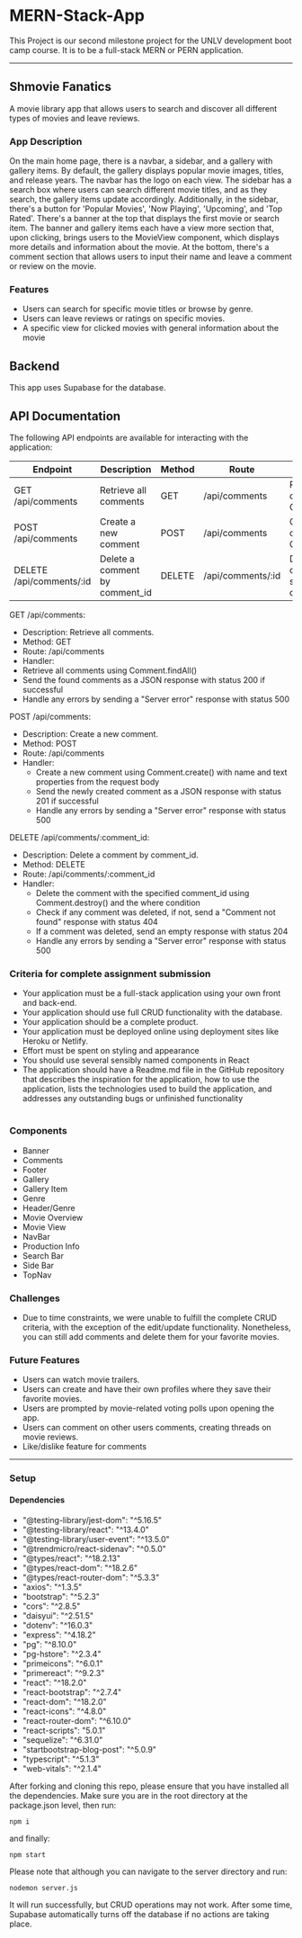 # MERN-Stack-App

This Project is our second milestone project for the UNLV development boot camp course. It is to be a full-stack MERN or PERN application.

---

## Shmovie Fanatics

A movie library app that allows users to search and discover all different types of movies and leave reviews.

### App Description

On the main home page, there is a navbar, a sidebar, and a gallery with gallery items. By default, the gallery displays popular movie images, titles, and release years. The navbar has the logo on each view. The sidebar has a search box where users can search different movie titles, and as they search, the gallery items update accordingly. Additionally, in the sidebar, there's a button for 'Popular Movies', 'Now Playing', 'Upcoming', and 'Top Rated'. There's a banner at the top that displays the first movie or search item. The banner and gallery items each have a view more section that, upon clicking, brings users to the MovieView component, which displays more details and information about the movie. At the bottom, there's a comment section that allows users to input their name and leave a comment or review on the movie.

### Features

- Users can search for specific movie titles or browse by genre.
- Users can leave reviews or ratings on specific movies.
- A specific view for clicked movies with general information about the movie

## Backend

This app uses Supabase for the database.

## API Documentation

The following API endpoints are available for interacting with the application:

| Endpoint                 | Description                    | Method | Route             | Handler                                          |
| ------------------------ | ------------------------------ | ------ | ----------------- | ------------------------------------------------ |
| GET /api/comments        | Retrieve all comments          | GET    | /api/comments     | Retrieve all comments using Comment.findAll()    |
| POST /api/comments       | Create a new comment           | POST   | /api/comments     | Create a new comment using Comment.create()      |
| DELETE /api/comments/:id | Delete a comment by comment_id | DELETE | /api/comments/:id | Delete the comment with the specified comment_id |

GET /api/comments:

- Description: Retrieve all comments.
- Method: GET
- Route: /api/comments
- Handler:
- Retrieve all comments using Comment.findAll()
- Send the found comments as a JSON response with status 200 if successful
- Handle any errors by sending a "Server error" response with status 500

POST /api/comments:

- Description: Create a new comment.
- Method: POST
- Route: /api/comments
- Handler:
  - Create a new comment using Comment.create() with name and text properties from the request body
  - Send the newly created comment as a JSON response with status 201 if successful
  - Handle any errors by sending a "Server error" response with status 500

DELETE /api/comments/:comment_id:

- Description: Delete a comment by comment_id.
- Method: DELETE
- Route: /api/comments/:comment_id
- Handler:
  - Delete the comment with the specified comment_id using Comment.destroy() and the where condition
  - Check if any comment was deleted, if not, send a "Comment not found" response with status 404
  - If a comment was deleted, send an empty response with status 204
  - Handle any errors by sending a "Server error" response with status 500

### Criteria for complete assignment submission

- Your application must be a full-stack application using your own front and back-end.
- Your application should use full CRUD functionality with the database.
- Your application should be a complete product.
- Your application must be deployed online using deployment sites like Heroku or Netlify.
- Effort must be spent on styling and appearance
- You should use several sensibly named components in React
- The application should have a Readme.md file in the GitHub repository that describes the inspiration for the application, how to use the application, lists the technologies used to build the application, and addresses any outstanding bugs or unfinished functionality

#

### Components

- Banner
- Comments
- Footer
- Gallery
- Gallery Item
- Genre
- Header/Genre
- Movie Overview
- Movie View
- NavBar
- Production Info
- Search Bar
- Side Bar
- TopNav

### Challenges

- Due to time constraints, we were unable to fulfill the complete CRUD criteria, with the exception of the edit/update functionality. Nonetheless, you can still add comments and delete them for your favorite movies.

### Future Features

- Users can watch movie trailers.
- Users can create and have their own profiles where they save their favorite movies.
- Users are prompted by movie-related voting polls upon opening the app.
- Users can comment on other users comments, creating threads on movie reviews.
- Like/dislike feature for comments

---

### Setup

#### Dependencies

- "@testing-library/jest-dom": "^5.16.5"
- "@testing-library/react": "^13.4.0"
- "@testing-library/user-event": "^13.5.0"
- "@trendmicro/react-sidenav": "^0.5.0"
- "@types/react": "^18.2.13"
- "@types/react-dom": "^18.2.6"
- "@types/react-router-dom": "^5.3.3"
- "axios": "^1.3.5"
- "bootstrap": "^5.2.3"
- "cors": "^2.8.5"
- "daisyui": "^2.51.5"
- "dotenv": "^16.0.3"
- "express": "^4.18.2"
- "pg": "^8.10.0"
- "pg-hstore": "^2.3.4"
- "primeicons": "^6.0.1"
- "primereact": "^9.2.3"
- "react": "^18.2.0"
- "react-bootstrap": "^2.7.4"
- "react-dom": "^18.2.0"
- "react-icons": "^4.8.0"
- "react-router-dom": "^6.10.0"
- "react-scripts": "5.0.1"
- "sequelize": "^6.31.0"
- "startbootstrap-blog-post": "^5.0.9"
- "typescript": "^5.1.3"
- "web-vitals": "^2.1.4"

After forking and cloning this repo, please ensure that you have installed all the dependencies. Make sure you are in the root directory at the package.json level, then run:

```
npm i
```

and finally:

```
npm start
```

Please note that although you can navigate to the server directory and run:

```
nodemon server.js
```

It will run successfully, but CRUD operations may not work. After some time, Supabase automatically turns off the database if no actions are taking place.

